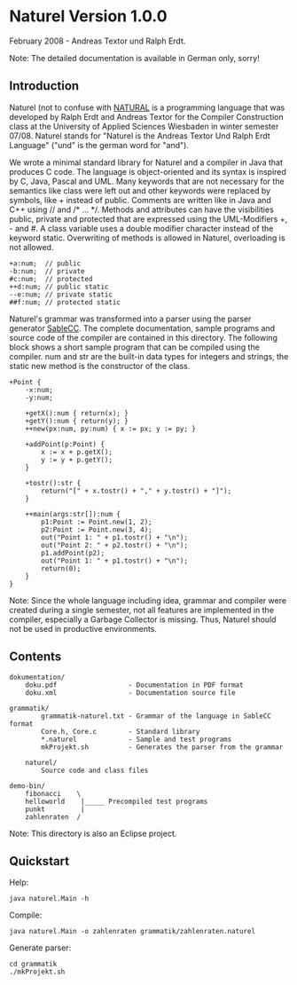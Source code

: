 Naturel Version 1.0.0 
=====================
February 2008 - Andreas Textor und Ralph Erdt.

Note: The detailed documentation is available in German only, sorry!

Introduction
------------

Naturel (not to confuse with [NATURAL](http://en.wikipedia.org/wiki/NATURAL) is a programming language
that was developed by Ralph Erdt and Andreas Textor for the Compiler Construction class at the
University of Applied Sciences Wiesbaden in winter semester 07/08.
Naturel stands for "Naturel is the Andreas Textor Und Ralph Erdt Language" ("und" is the german word for "and").

We wrote a minimal standard library for Naturel and a compiler in Java that produces C code. The language
is object-oriented and its syntax is inspired by C, Java, Pascal and UML. Many keywords that are not
necessary for the semantics like class were left out and other keywords were replaced by symbols, like +
instead of public. Comments are written like in Java and C++ using // and /* ... */. Methods and attributes
can have the visibilities public, private and protected that are expressed using the UML-Modifiers +, - and #.
A class variable uses a double modifier character instead of the keyword static. Overwriting of methods is
allowed in Naturel, overloading is not allowed.

	+a:num;  // public
	-b:num;  // private
	#c:num;  // protected
	++d:num; // public static
	--e:num; // private static
	##f:num; // protected static

Naturel's grammar was transformed into a parser using the parser generator [SableCC](http://sablecc.org/).
The complete documentation, sample programs and source code of the compiler are contained in this directory.
The following block shows a short sample program that can be compiled using the compiler. num and str are
the built-in data types for integers and strings, the static new method is the constructor of the class.

	+Point {
		-x:num;
		-y:num;
	
		+getX():num { return(x); }
		+getY():num { return(y); }
		++new(px:num, py:num) { x := px; y := py; }
	
		+addPoint(p:Point) {
			x := x + p.getX();
			y := y + p.getY();
		}
	
		+tostr():str {
			return("[" + x.tostr() + "," + y.tostr() + "]");
		}
	
		++main(args:str[]):num {
			p1:Point := Point.new(1, 2);
			p2:Point := Point.new(3, 4);
			out("Point 1: " + p1.tostr() + "\n");
			out("Point 2: " + p2.tostr() + "\n");
			p1.addPoint(p2);
			out("Point 1: " + p1.tostr() + "\n");
			return(0);
		}
	}

Note: Since the whole language including idea, grammar and compiler were created during a
single semester, not all features are implemented in the compiler, especially a Garbage
Collector is missing. Thus, Naturel should not be used in productive environments.


Contents
--------

	dokumentation/
		doku.pdf                  - Documentation in PDF format
		doku.xml                  - Documentation source file
	
	grammatik/
			grammatik-naturel.txt - Grammar of the language in SableCC format
			Core.h, Core.c        - Standard library
			*.naturel             - Sample and test programs
			mkProjekt.sh          - Generates the parser from the grammar
	
		naturel/
			Source code and class files
	
	demo-bin/
		fibonacci    \
		helloworld    |_____ Precompiled test programs
		punkt         |
		zahlenraten  /

Note: This directory is also an Eclipse project.

Quickstart
----------

Help:

	java naturel.Main -h

Compile:

	java naturel.Main -o zahlenraten grammatik/zahlenraten.naturel

Generate parser:

	cd grammatik
	./mkProjekt.sh

